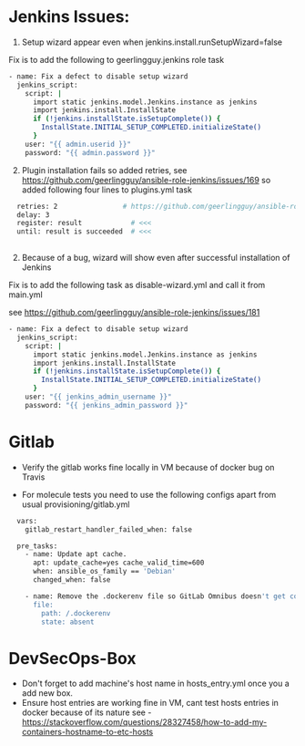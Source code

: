 
Jenkins Issues:
===============

1. Setup wizard appear even when jenkins.install.runSetupWizard=false

Fix is to add the following to geerlingguy.jenkins role task

```bash
- name: Fix a defect to disable setup wizard
  jenkins_script:
    script: |
      import static jenkins.model.Jenkins.instance as jenkins
      import jenkins.install.InstallState
      if (!jenkins.installState.isSetupComplete()) {
        InstallState.INITIAL_SETUP_COMPLETED.initializeState()
      }
    user: "{{ admin.userid }}"
    password: "{{ admin.password }}"
```

2. Plugin installation fails so added retries, see https://github.com/geerlingguy/ansible-role-jenkins/issues/169
so added following four lines to plugins.yml task  

```bash
  retries: 2                # https://github.com/geerlingguy/ansible-role-jenkins/issues/169
  delay: 3
  register: result            # <<<
  until: result is succeeded  # <<<
 
```

2. Because of a bug, wizard will show even after successful installation of Jenkins

Fix is to add the following task as disable-wizard.yml and call it from main.yml

see https://github.com/geerlingguy/ansible-role-jenkins/issues/181

```bash
- name: Fix a defect to disable setup wizard
  jenkins_script:
    script: |
      import static jenkins.model.Jenkins.instance as jenkins
      import jenkins.install.InstallState
      if (!jenkins.installState.isSetupComplete()) {
        InstallState.INITIAL_SETUP_COMPLETED.initializeState()
      }
    user: "{{ jenkins_admin_username }}"
    password: "{{ jenkins_admin_password }}"
```

Gitlab
=======

- Verify the gitlab works fine locally in VM because of docker bug on Travis

- For molecule tests you need to use the following configs apart from usual provisioning/gitlab.yml

```bash
  vars:
    gitlab_restart_handler_failed_when: false

  pre_tasks:
    - name: Update apt cache.
      apt: update_cache=yes cache_valid_time=600
      when: ansible_os_family == 'Debian'
      changed_when: false

    - name: Remove the .dockerenv file so GitLab Omnibus doesn't get confused.
      file:
        path: /.dockerenv
        state: absent
```

DevSecOps-Box
=============
- Don't forget to add machine's host name in hosts_entry.yml once you a add new box.
- Ensure host entries are working fine in VM, cant test hosts entries in docker because of its nature see - https://stackoverflow.com/questions/28327458/how-to-add-my-containers-hostname-to-etc-hosts
